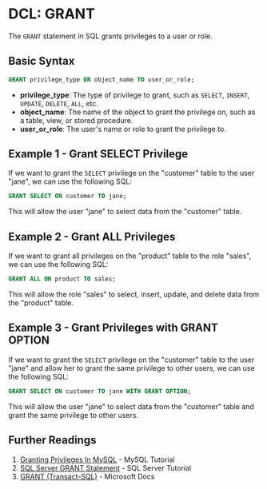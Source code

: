 # DCL: GRANT

The `GRANT` statement in SQL grants privileges to a user or role.

## Basic Syntax

```sql
GRANT privilege_type ON object_name TO user_or_role;
```

- **privilege_type**: The type of privilege to grant, such as `SELECT`, `INSERT`, `UPDATE`, `DELETE`, `ALL`, etc.
- **object_name**: The name of the object to grant the privilege on, such as a table, view, or stored procedure.
- **user_or_role**: The user's name or role to grant the privilege to.

## Example 1 - Grant SELECT Privilege

If we want to grant the `SELECT` privilege on the "customer" table to the user "jane", we can use the following SQL:

```sql
GRANT SELECT ON customer TO jane;
```

This will allow the user "jane" to select data from the "customer" table.

## Example 2 - Grant ALL Privileges

If we want to grant all privileges on the "product" table to the role "sales", we can use the following SQL:

```sql
GRANT ALL ON product TO sales;
```

This will allow the role "sales" to select, insert, update, and delete data from the "product" table.

## Example 3 - Grant Privileges with GRANT OPTION

If we want to grant the `SELECT` privilege on the "customer" table to the user "jane" and allow her to grant the same privilege to other users, we can use the following SQL:

```sql
GRANT SELECT ON customer TO jane WITH GRANT OPTION;
```

This will allow the user "jane" to select data from the "customer" table and grant the same privilege to other users.

## Further Readings

1. [Granting Privileges In MySQL](https://www.mysqltutorial.org/mysql-grant.aspx) - MySQL Tutorial
2. [SQL Server GRANT Statement](https://www.sqlservertutorial.net/sql-server-security/sql-server-grant/) - SQL Server Tutorial
3. [GRANT (Transact-SQL)](https://docs.microsoft.com/en-us/sql/t-sql/statements/grant-transact-sql?view=sql-server-ver15) - Microsoft Docs
